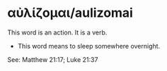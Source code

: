 # αὐλίζομαι/aulizomai
This word is an action. It is a verb.

* This word means to sleep somewhere overnight.

See: Matthew 21:17; Luke 21:37
